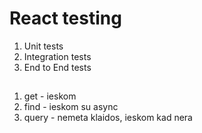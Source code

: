 # React testing

1. Unit tests
2. Integration tests
3. End to End tests

##

1. get - ieskom
2. find - ieskom su async
3. query - nemeta klaidos, ieskom kad nera
